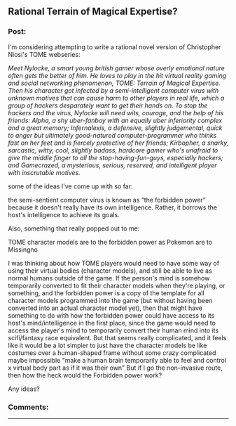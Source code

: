 ## Rational Terrain of Magical Expertise?

### Post:

I'm considering attempting to write a rational novel version of Christopher Niosi's TOME webseries:

*Meet Nylocke, a smart young british gamer whose overly emotional nature often gets the better of him. He loves to play in the hit virtual reality gaming and social networking phenomenon, TOME: Terrain of Magical Expertise. Then his character got infected by a semi-intelligent computer virus with unknown motives that can cause harm to other players in real life, which a group of hackers desparately want to get their hands on. To stop the hackers and the virus, Nylocke will need wits, courage, and the help of his friends: Alpha, a shy uber-fanboy with an equally uber inferiority complex and a great memory; Infernalexis, a defensive, slightly judgemental, quick to anger but ultimately good-natured computer-programmer who thinks fast on her feet and is fiercely protective of her friends; Kirbopher, a snarky, sarcastic, witty, cool, slightly badass, hardcore gamer who's unafraid to give the middle finger to all the stop-having-fun-guys, especially hackers; and Gamecrazed, a mysterious, serious, reserved, and intelligent player with inscrutable motives.*

some of the ideas I've come up with so far: 

the semi-sentient computer virus is known as “the forbidden power” because it doesn't really have its own intelligence. Rather, it borrows the host's intelligence to achieve its goals.

Also, something that really popped out to me:

TOME character models are to the forbidden power
as Pokemon are to Missingno

I was thinking about how TOME players would need to have some way of using their virtual bodies (character models), and still be able to live as normal humans outside of the game. If the person's mind is somehow temporarily converted to fit their character models when they're playing, or something, and the forbidden power is a copy of the template for all character models programmed into the game (but without having been converted into an actual character model yet), then that might have something to do with how the forbidden power could have access to its host's mind/intelligence in the first place, since the game would need to access the player's mind to temporarily convert their human mind into its scifi/fantasy race equivalent. But that seems really complicated, and it feels like it would be a lot simpler to just have the character models be like costumes over a human-shaped frame without some crazy complicated maybe impossible "make a human brain temporarily able to feel and control x virtual body part as if it was their own" But if I go the non-invasive route, then how the heck would the Forbidden power work?

Any ideas?

### Comments:

---

